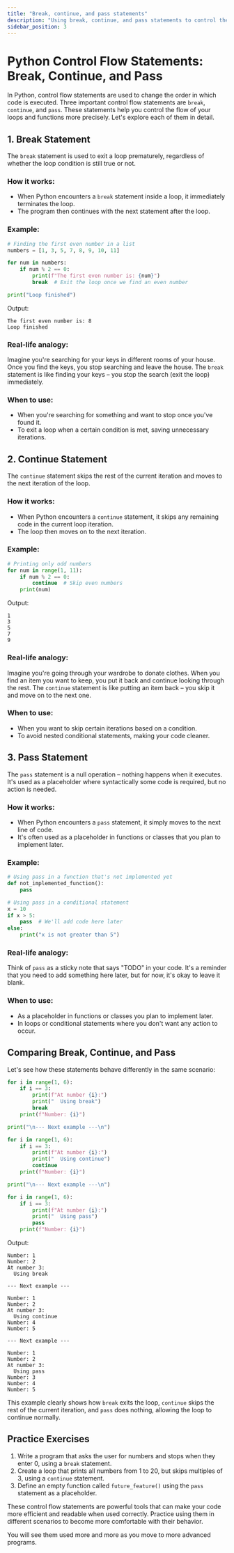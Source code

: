 ```yaml
---
title: "Break, continue, and pass statements"
description: "Using break, continue, and pass statements to control the flow of your loops and functions."
sidebar_position: 3
---
```


# Python Control Flow Statements: Break, Continue, and Pass

In Python, control flow statements are used to change the order in which code is executed. Three important control flow statements are `break`, `continue`, and `pass`. These statements help you control the flow of your loops and functions more precisely. Let's explore each of them in detail.

## 1. Break Statement

The `break` statement is used to exit a loop prematurely, regardless of whether the loop condition is still true or not.

### How it works:
- When Python encounters a `break` statement inside a loop, it immediately terminates the loop.
- The program then continues with the next statement after the loop.

### Example:

```python
# Finding the first even number in a list
numbers = [1, 3, 5, 7, 8, 9, 10, 11]

for num in numbers:
    if num % 2 == 0:
        print(f"The first even number is: {num}")
        break  # Exit the loop once we find an even number

print("Loop finished")
```

Output:
```
The first even number is: 8
Loop finished
```

### Real-life analogy:
Imagine you're searching for your keys in different rooms of your house. Once you find the keys, you stop searching and leave the house. The `break` statement is like finding your keys – you stop the search (exit the loop) immediately.

### When to use:
- When you're searching for something and want to stop once you've found it.
- To exit a loop when a certain condition is met, saving unnecessary iterations.

## 2. Continue Statement

The `continue` statement skips the rest of the current iteration and moves to the next iteration of the loop.

### How it works:
- When Python encounters a `continue` statement, it skips any remaining code in the current loop iteration.
- The loop then moves on to the next iteration.

### Example:

```python
# Printing only odd numbers
for num in range(1, 11):
    if num % 2 == 0:
        continue  # Skip even numbers
    print(num)
```

Output:
```
1
3
5
7
9
```

### Real-life analogy:
Imagine you're going through your wardrobe to donate clothes. When you find an item you want to keep, you put it back and continue looking through the rest. The `continue` statement is like putting an item back – you skip it and move on to the next one.

### When to use:
- When you want to skip certain iterations based on a condition.
- To avoid nested conditional statements, making your code cleaner.

## 3. Pass Statement

The `pass` statement is a null operation – nothing happens when it executes. It's used as a placeholder where syntactically some code is required, but no action is needed.

### How it works:
- When Python encounters a `pass` statement, it simply moves to the next line of code.
- It's often used as a placeholder in functions or classes that you plan to implement later.

### Example:

```python
# Using pass in a function that's not implemented yet
def not_implemented_function():
    pass

# Using pass in a conditional statement
x = 10
if x > 5:
    pass  # We'll add code here later
else:
    print("x is not greater than 5")
```

### Real-life analogy:
Think of `pass` as a sticky note that says "TODO" in your code. It's a reminder that you need to add something here later, but for now, it's okay to leave it blank.

### When to use:
- As a placeholder in functions or classes you plan to implement later.
- In loops or conditional statements where you don't want any action to occur.

## Comparing Break, Continue, and Pass

Let's see how these statements behave differently in the same scenario:

```python
for i in range(1, 6):
    if i == 3:
        print(f"At number {i}:")
        print("  Using break")
        break
    print(f"Number: {i}")

print("\n--- Next example ---\n")

for i in range(1, 6):
    if i == 3:
        print(f"At number {i}:")
        print("  Using continue")
        continue
    print(f"Number: {i}")

print("\n--- Next example ---\n")

for i in range(1, 6):
    if i == 3:
        print(f"At number {i}:")
        print("  Using pass")
        pass
    print(f"Number: {i}")
```

Output:
```
Number: 1
Number: 2
At number 3:
  Using break

--- Next example ---

Number: 1
Number: 2
At number 3:
  Using continue
Number: 4
Number: 5

--- Next example ---

Number: 1
Number: 2
At number 3:
  Using pass
Number: 3
Number: 4
Number: 5
```

This example clearly shows how `break` exits the loop, `continue` skips the rest of the current iteration, and `pass` does nothing, allowing the loop to continue normally.

## Practice Exercises

1. Write a program that asks the user for numbers and stops when they enter 0, using a `break` statement.
2. Create a loop that prints all numbers from 1 to 20, but skips multiples of 3, using a `continue` statement.
3. Define an empty function called `future_feature()` using the `pass` statement as a placeholder.

These control flow statements are powerful tools that can make your code more efficient and readable when used correctly. Practice using them in different scenarios to become more comfortable with their behavior. 

You will see them used more and more as you move to more advanced programs.